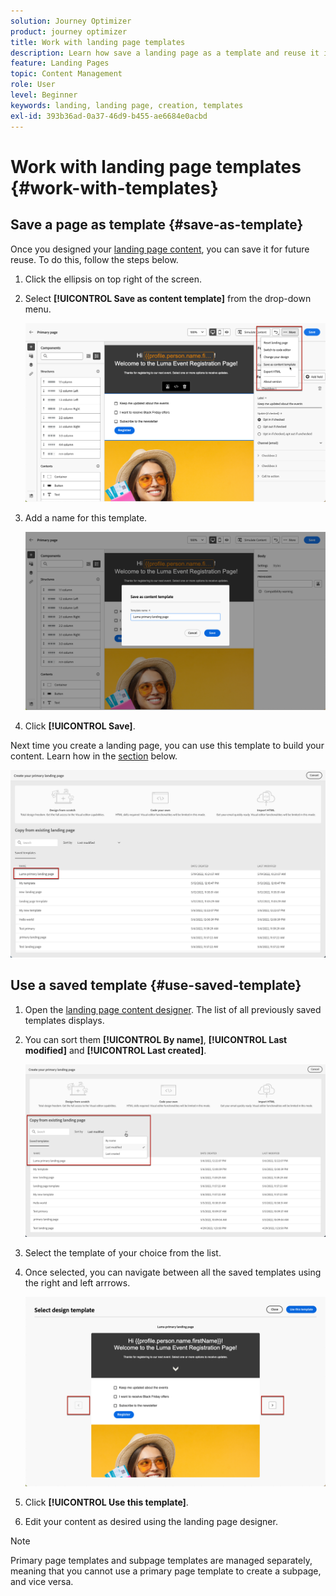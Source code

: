 ```yaml
---
solution: Journey Optimizer
product: journey optimizer
title: Work with landing page templates
description: Learn how save a landing page as a template and reuse it in Journey Optimizer
feature: Landing Pages
topic: Content Management
role: User
level: Beginner
keywords: landing, landing page, creation, templates
exl-id: 393b36ad-0a37-46d9-b455-ae6684e0acbd
---
```

# Work with landing page templates {#work-with-templates}

## Save a page as template {#save-as-template}

Once you designed your [landing page content](lp-content.md), you can save it for future reuse. To do this, follow the steps below.

1. Click the ellipsis on top right of the screen.

1. Select **[!UICONTROL Save as content template]** from the drop-down menu.

    ![](assets/lp_designer-save-template.png)

1. Add a name for this template.

    ![](assets/lp_designer-template-name.png)

1. Click **[!UICONTROL Save]**.

Next time you create a landing page, you can use this template to build your content. Learn how in the [section](#use-saved-template) below.

![](assets/lp_designer-saved-template.png)

## Use a saved template {#use-saved-template}

1. Open the [landing page content designer](design-lp.md). The list of all previously saved templates displays.

1. You can sort them **[!UICONTROL By name]**, **[!UICONTROL Last modified]** and **[!UICONTROL Last created]**.

    ![](assets/lp_designer-saved-templates.png)

1. Select the template of your choice from the list.

1. Once selected, you can navigate between all the saved templates using the right and left arrrows.

    ![](assets/lp_designer-saved-templates-navigate.png)

1. Click **[!UICONTROL Use this template]**.

1. Edit your content as desired using the landing page designer.

>[!NOTE]
>
>Primary page templates and subpage templates are managed separately, meaning that you cannot use a primary page template to create a subpage, and vice versa.
